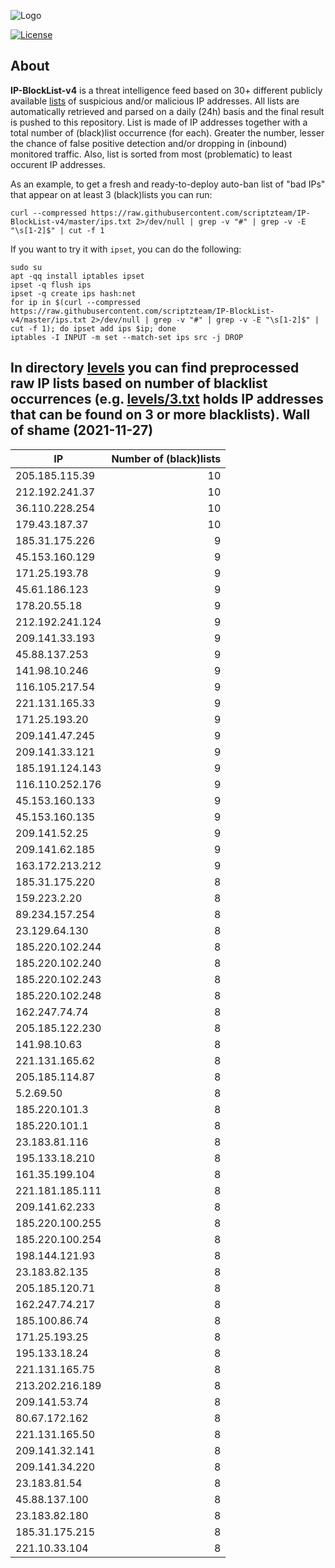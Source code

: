 ![Logo](https://i.imgur.com/PyKLAe7.png)

[![License](https://img.shields.io/badge/license-The_Unlicense-red.svg)](https://unlicense.org/)

About
----

**IP-BlockList-v4** is a threat intelligence feed based on 30+ different publicly available [lists](https://github.com/stamparm/maltrail) of suspicious and/or malicious IP addresses. All lists are automatically retrieved and parsed on a daily (24h) basis and the final result is pushed to this repository. List is made of IP addresses together with a total number of (black)list occurrence (for each). Greater the number, lesser the chance of false positive detection and/or dropping in (inbound) monitored traffic. Also, list is sorted from most (problematic) to least occurent IP addresses.

As an example, to get a fresh and ready-to-deploy auto-ban list of "bad IPs" that appear on at least 3 (black)lists you can run:

```
curl --compressed https://raw.githubusercontent.com/scriptzteam/IP-BlockList-v4/master/ips.txt 2>/dev/null | grep -v "#" | grep -v -E "\s[1-2]$" | cut -f 1
```

If you want to try it with `ipset`, you can do the following:

```
sudo su
apt -qq install iptables ipset
ipset -q flush ips
ipset -q create ips hash:net
for ip in $(curl --compressed https://raw.githubusercontent.com/scriptzteam/IP-BlockList-v4/master/ips.txt 2>/dev/null | grep -v "#" | grep -v -E "\s[1-2]$" | cut -f 1); do ipset add ips $ip; done
iptables -I INPUT -m set --match-set ips src -j DROP
```

In directory [levels](levels) you can find preprocessed raw IP lists based on number of blacklist occurrences (e.g. [levels/3.txt](levels/3.txt) holds IP addresses that can be found on 3 or more blacklists).
Wall of shame (2021-11-27)
----

|IP|Number of (black)lists|
|---|--:|
205.185.115.39|10
212.192.241.37|10
36.110.228.254|10
179.43.187.37|10
185.31.175.226|9
45.153.160.129|9
171.25.193.78|9
45.61.186.123|9
178.20.55.18|9
212.192.241.124|9
209.141.33.193|9
45.88.137.253|9
141.98.10.246|9
116.105.217.54|9
221.131.165.33|9
171.25.193.20|9
209.141.47.245|9
209.141.33.121|9
185.191.124.143|9
116.110.252.176|9
45.153.160.133|9
45.153.160.135|9
209.141.52.25|9
209.141.62.185|9
163.172.213.212|9
185.31.175.220|8
159.223.2.20|8
89.234.157.254|8
23.129.64.130|8
185.220.102.244|8
185.220.102.240|8
185.220.102.243|8
185.220.102.248|8
162.247.74.74|8
205.185.122.230|8
141.98.10.63|8
221.131.165.62|8
205.185.114.87|8
5.2.69.50|8
185.220.101.3|8
185.220.101.1|8
23.183.81.116|8
195.133.18.210|8
161.35.199.104|8
221.181.185.111|8
209.141.62.233|8
185.220.100.255|8
185.220.100.254|8
198.144.121.93|8
23.183.82.135|8
205.185.120.71|8
162.247.74.217|8
185.100.86.74|8
171.25.193.25|8
195.133.18.24|8
221.131.165.75|8
213.202.216.189|8
209.141.53.74|8
80.67.172.162|8
221.131.165.50|8
209.141.32.141|8
209.141.34.220|8
23.183.81.54|8
45.88.137.100|8
23.183.82.180|8
185.31.175.215|8
221.10.33.104|8
